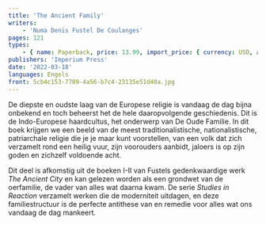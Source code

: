 ```yaml
---
title: 'The Ancient Family'
writers:
    - 'Numa Denis Fustel De Coulanges'
pages: 121
types:
    - { name: Paperback, price: 13.99, import_price: { currency: USD, amount: 9.35 }, isbn: 978-1-922602-43-5, size: { height: '178', width: '108', depth: '8' } }
publishers: 'Imperium Press'
date: '2022-03-18'
languages: Engels
front: 5cb4c153-7709-4a56-b7c4-23135e51d40a.jpg
---
```


De diepste en oudste laag van de Europese religie is vandaag de dag bijna onbekend en toch beheerst het de hele daaropvolgende geschiedenis. Dit is de Indo-Europese haardcultus, het onderwerp van De Oude Familie. In dit boek krijgen we een beeld van de meest traditionalistische, nationalistische, patriarchale religie die je je maar kunt voorstellen, van een volk dat zich verzamelt rond een heilig vuur, zijn voorouders aanbidt, jaloers is op zijn goden en zichzelf voldoende acht.

Dit deel is afkomstig uit de boeken I-II van Fustels gedenkwaardige werk *The Ancient City* en kan gelezen worden als een grondwet van de oerfamilie, de vader van alles wat daarna kwam. De serie *Studies in Reaction* verzamelt werken die de moderniteit uitdagen, en deze familiestructuur is de perfecte antithese van en remedie voor alles wat ons vandaag de dag mankeert.
